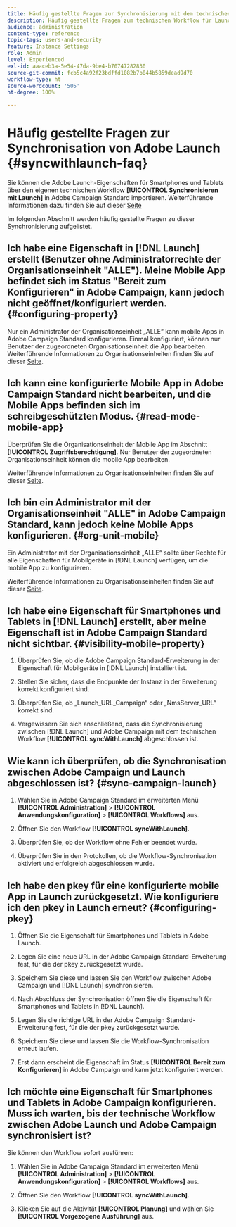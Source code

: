 ```yaml
---
title: Häufig gestellte Fragen zur Synchronisierung mit dem technischen Workflows für Launch
description: Häufig gestellte Fragen zum technischen Workflow für Launch.
audience: administration
content-type: reference
topic-tags: users-and-security
feature: Instance Settings
role: Admin
level: Experienced
exl-id: aaaceb3a-5e54-47da-9be4-b70747282830
source-git-commit: fcb5c4a92f23bdffd1082b7b044b5859dead9d70
workflow-type: ht
source-wordcount: '505'
ht-degree: 100%

---
```


# Häufig gestellte Fragen zur Synchronisation von Adobe Launch {#syncwithlaunch-faq}

Sie können die Adobe Launch-Eigenschaften für Smartphones und Tablets über den eigenen technischen Workflow **[!UICONTROL Synchronisieren mit Launch]** in Adobe Campaign Standard importieren. Weiterführende Informationen dazu finden Sie auf dieser [Seite](../../administration/using/technical-workflows.md)

Im folgenden Abschnitt werden häufig gestellte Fragen zu dieser Synchronisierung aufgelistet.

## Ich habe eine Eigenschaft in [!DNL Launch] erstellt (Benutzer ohne Administratorrechte der Organisationseinheit &quot;ALLE&quot;). Meine Mobile App befindet sich im Status &quot;Bereit zum Konfigurieren&quot; in Adobe Campaign, kann jedoch nicht geöffnet/konfiguriert werden. {#configuring-property}

Nur ein Administrator der Organisationseinheit „ALLE“ kann mobile Apps in Adobe Campaign Standard konfigurieren. Einmal konfiguriert, können nur Benutzer der zugeordneten Organisationseinheit die App bearbeiten. Weiterführende Informationen zu Organisationseinheiten finden Sie auf dieser [Seite](../../administration/using/organizational-units.md).

## Ich kann eine konfigurierte Mobile App in Adobe Campaign Standard nicht bearbeiten, und die Mobile Apps befinden sich im schreibgeschützten Modus. {#read-mode-mobile-app}

Überprüfen Sie die Organisationseinheit der Mobile App im Abschnitt **[!UICONTROL Zugriffsberechtigung]**. Nur Benutzer der zugeordneten Organisationseinheit können die mobile App bearbeiten.

Weiterführende Informationen zu Organisationseinheiten finden Sie auf dieser [Seite](../../administration/using/organizational-units.md).

## Ich bin ein Administrator mit der Organisationseinheit &quot;ALLE&quot; in Adobe Campaign Standard, kann jedoch keine Mobile Apps konfigurieren. {#org-unit-mobile}

Ein Administrator mit der Organisationseinheit „ALLE“ sollte über Rechte für alle Eigenschaften für Mobilgeräte in [!DNL Launch] verfügen, um die mobile App zu konfigurieren.

Weiterführende Informationen zu Organisationseinheiten finden Sie auf dieser [Seite](../../administration/using/organizational-units.md).

## Ich habe eine Eigenschaft für Smartphones und Tablets in [!DNL Launch] erstellt, aber meine Eigenschaft ist in Adobe Campaign Standard nicht sichtbar. {#visibility-mobile-property}

1. Überprüfen Sie, ob die Adobe Campaign Standard-Erweiterung in der Eigenschaft für Mobilgeräte in [!DNL Launch] installiert ist.

1. Stellen Sie sicher, dass die Endpunkte der Instanz in der Erweiterung korrekt konfiguriert sind.

1. Überprüfen Sie, ob „Launch_URL_Campaign“ oder „NmsServer_URL“ korrekt sind.

1. Vergewissern Sie sich anschließend, dass die Synchronisierung zwischen [!DNL Launch] und Adobe Campaign mit dem technischen Workflow **[!UICONTROL syncWithLaunch]** abgeschlossen ist.

## Wie kann ich überprüfen, ob die Synchronisation zwischen Adobe Campaign und Launch abgeschlossen ist? {#sync-campaign-launch}

1. Wählen Sie in Adobe Campaign Standard im erweiterten Menü **[!UICONTROL Administration]** > **[!UICONTROL Anwendungskonfiguration]** > **[!UICONTROL Workflows]** aus.

1. Öffnen Sie den Workflow **[!UICONTROL syncWithLaunch]**.

1. Überprüfen Sie, ob der Workflow ohne Fehler beendet wurde.

1. Überprüfen Sie in den Protokollen, ob die Workflow-Synchronisation aktiviert und erfolgreich abgeschlossen wurde.

## Ich habe den pkey für eine konfigurierte mobile App in Launch zurückgesetzt. Wie konfiguriere ich den pkey in Launch erneut? {#configuring-pkey}

1. Öffnen Sie die Eigenschaft für Smartphones und Tablets in Adobe Launch.

1. Legen Sie eine neue URL in der Adobe Campaign Standard-Erweiterung fest, für die der pkey zurückgesetzt wurde.

1. Speichern Sie diese und lassen Sie den Workflow zwischen Adobe Campaign und [!DNL Launch] synchronisieren.

1. Nach Abschluss der Synchronisation öffnen Sie die Eigenschaft für Smartphones und Tablets in [!DNL Launch].

1. Legen Sie die richtige URL in der Adobe Campaign Standard-Erweiterung fest, für die der pkey zurückgesetzt wurde.

1. Speichern Sie diese und lassen Sie die Workflow-Synchronisation erneut laufen.

1. Erst dann erscheint die Eigenschaft im Status **[!UICONTROL Bereit zum Konfigurieren]** in Adobe Campaign und kann jetzt konfiguriert werden.

## Ich möchte eine Eigenschaft für Smartphones und Tablets in Adobe Campaign konfigurieren. Muss ich warten, bis der technische Workflow zwischen Adobe Launch und Adobe Campaign synchronisiert ist?

Sie können den Workflow sofort ausführen:

1. Wählen Sie in Adobe Campaign Standard im erweiterten Menü **[!UICONTROL Administration]** > **[!UICONTROL Anwendungskonfiguration]** > **[!UICONTROL Workflows]** aus.

1. Öffnen Sie den Workflow **[!UICONTROL syncWithLaunch]**.

1. Klicken Sie auf die Aktivität **[!UICONTROL Planung]** und wählen Sie **[!UICONTROL Vorgezogene Ausführung]** aus.
